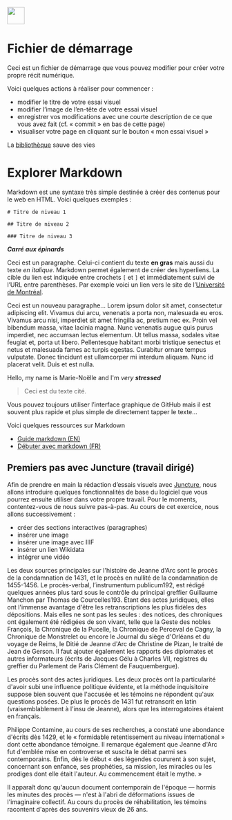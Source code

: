 <a href="https://juncture-digital.org"><img src="https://raw.githubusercontent.com/digitalArtHistory/recits-numeriques/main/images/btn_juncture.svg" style="height:40px"></a>

<param ve-config 
       title="depart" 
       banner="/images/ViennaDioscoridesFolio483vBirds.jpg" 
       layout="vertical">

# Fichier de démarrage

Ceci est un fichier de démarrage que vous pouvez modifier pour créer votre propre récit numérique.

Voici quelques actions à réaliser pour commencer :
- modifier le titre de votre essai visuel
- modifier l’image de l’en-tête de votre essai visuel
- enregistrer vos modifications avec une courte description de ce que vous avez fait (cf. « commit » en bas de cette page)
- visualiser votre page en cliquant sur le bouton « mon essai visuel »

La [bibliothèque](bib.umontreal.ca) sauve des vies

# Explorer Markdown

Markdown est une syntaxe très simple destinée à créer des contenus pour le web en HTML. Voici quelques exemples :

```
# Titre de niveau 1

## Titre de niveau 2

### Titre de niveau 3
```
***Carré aux épinards***


Ceci est un paragraphe. Celui-ci contient du texte **en gras** mais aussi du texte *en italique*. Markdown permet également de créer des hyperliens. La cible du lien est indiquée entre crochets `[` et `]` et immédiatement suivi de l’URL entre parenthèses. Par exemple voici un lien vers le site de l’[Université de Montréal](http://www.umontreal.ca).

Ceci est un nouveau paragraphe...  Lorem ipsum dolor sit amet, consectetur adipiscing elit. Vivamus dui arcu, venenatis a porta non, malesuada eu eros. Vivamus arcu nisi, imperdiet sit amet fringilla ac, pretium nec ex. Proin vel bibendum massa, vitae lacinia magna. Nunc venenatis augue quis purus imperdiet, nec accumsan lectus elementum. Ut tellus massa, sodales vitae feugiat et, porta ut libero. Pellentesque habitant morbi tristique senectus et netus et malesuada fames ac turpis egestas. Curabitur ornare tempus vulputate. Donec tincidunt est ullamcorper mi interdum aliquam. Nunc id placerat velit. Duis et est nulla. 

Hello, my name is Marie-Noëlle and I'm *very* ***stressed***

> Ceci est du texte cité.

Vous pouvez toujours utiliser l’interface graphique de GitHub mais il est souvent plus rapide et plus simple de directement tapper le texte...

Voici quelques ressources sur Markdown
- [Guide markdown (EN)](https://docs.github.com/en/get-started/writing-on-github/getting-started-with-writing-and-formatting-on-github/basic-writing-and-formatting-syntax)
- [Débuter avec markdown (FR)](https://programminghistorian.org/fr/lecons/debuter-avec-markdown)

## Premiers pas avec Juncture (travail dirigé)

Afin de prendre en main la rédaction d’essais visuels avec [Juncture](https://juncture-digital.org/), nous allons introduire quelques fonctionnalités de base du logiciel que vous pourrez ensuite utiliser dans votre propre travail. Pour le moments, contentez-vous de nous suivre pas-à-pas. Au cours de cet exercice, nous allons successivement :
- créer des sections interactives (paragraphes)
- insérer une image
- insérer une image avec IIIF
- insérer un lien Wikidata
- intégrer une vidéo



Les deux sources principales sur l'histoire de Jeanne d'Arc sont le procès de la condamnation de 1431, et le procès en nullité de la condamnation de 1455-1456. Le procès-verbal, l’instrumentum publicum192, est rédigé quelques années plus tard sous le contrôle du principal greffier Guillaume Manchon par Thomas de Courcelles193. Étant des actes juridiques, elles ont l'immense avantage d'être les retranscriptions les plus fidèles des dépositions. Mais elles ne sont pas les seules : des notices, des chroniques ont également été rédigées de son vivant, telle que la Geste des nobles François, la Chronique de la Pucelle, la Chronique de Perceval de Cagny, la Chronique de Monstrelet ou encore le Journal du siège d'Orléans et du voyage de Reims, le Ditié de Jeanne d'Arc de Christine de Pizan, le traité de Jean de Gerson. Il faut ajouter également les rapports des diplomates et autres informateurs (écrits de Jacques Gélu à Charles VII, registres du greffier du Parlement de Paris Clément de Fauquembergue).

<param ve-image
    manifest="https://gallica.bnf.fr/iiif/ark:/12148/btv1b525033083/manifest.json" ref="f208"
/>


Les procès sont des actes juridiques. Les deux procès ont la particularité d'avoir subi une influence politique évidente, et la méthode inquisitoire suppose bien souvent que l'accusée et les témoins ne répondent qu'aux questions posées. De plus le procès de 1431 fut retranscrit en latin (vraisemblablement à l'insu de Jeanne), alors que les interrogatoires étaient en français.

Philippe Contamine, au cours de ses recherches, a constaté une abondance d'écrits dès 1429, et le « formidable retentissement au niveau international » dont cette abondance témoigne. Il remarque également que Jeanne d'Arc fut d'emblée mise en controverse et suscita le débat parmi ses contemporains. Enfin, dès le début « des légendes coururent à son sujet, concernant son enfance, ses prophéties, sa mission, les miracles ou les prodiges dont elle était l'auteur. Au commencement était le mythe. »

Il apparaît donc qu'aucun document contemporain de l'époque — hormis les minutes des procès — n'est à l'abri de déformations issues de l'imaginaire collectif. Au cours du procès de réhabilitation, les témoins racontent d'après des souvenirs vieux de 26 ans.
